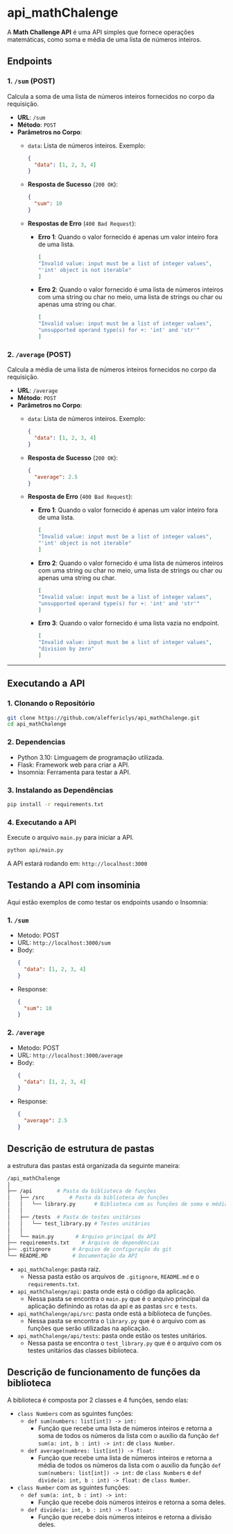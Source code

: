 # api_mathChalenge


A **Math Challenge API** é uma API simples que fornece operações matemáticas, como soma e média de uma lista de números inteiros.

## Endpoints

### 1. `/sum` (POST)
Calcula a soma de uma lista de números inteiros fornecidos no corpo da requisição.

- **URL**: `/sum`
- **Método**: `POST`
- **Parâmetros no Corpo**:  
  - `data`: Lista de números inteiros. Exemplo:
    ```json
    {
      "data": [1, 2, 3, 4]
    }
    ```

  - **Resposta de Sucesso** (`200 OK`):
    ```json
    {
      "sum": 10
    }
    ```
  - **Respostas de Erro** (`400 Bad Request`):
    - **Erro 1**: Quando o valor fornecido é apenas um valor inteiro fora de uma lista.
		```json
		[
		"Invalid value: input must be a list of integer values",
		"'int' object is not iterable"
		]
		```
    - **Erro 2**: Quando o valor fornecido é uma lista de números inteiros  com uma string ou char no meio, uma lista de strings ou char ou apenas uma string ou char.
		```json
		[
		"Invalid value: input must be a list of integer values",
		"unsupported operand type(s) for +: 'int' and 'str'"
		]
		```

### 2. `/average` (POST)
Calcula a média de uma lista de números inteiros fornecidos no corpo da requisição.

- **URL**: `/average`
- **Método**: `POST`
- **Parâmetros no Corpo**:  
  - `data`: Lista de números inteiros. Exemplo:
    ```json
    {
      "data": [1, 2, 3, 4]
    }
    ```

  - **Resposta de Sucesso** (`200 OK`):
    ```json
    {
      "average": 2.5
    }
    ```
  - **Resposta de Erro** (`400 Bad Request`):
    - **Erro 1**: Quando o valor fornecido é apenas um valor inteiro fora de uma lista.
		```json
		[
		"Invalid value: input must be a list of integer values",
		"'int' object is not iterable"
		]
		```
    - **Erro 2**: Quando o valor fornecido é uma lista de números inteiros  com uma string ou char no meio, uma lista de strings ou char ou apenas uma string ou char.
		```json
		[
		"Invalid value: input must be a list of integer values",
		"unsupported operand type(s) for +: 'int' and 'str'"
		]
		```
    - **Erro 3**: Quando o valor fornecido é uma lista vazia no endpoint.
		```json
		[
		"Invalid value: input must be a list of integer values",
		"division by zero"
		]

		```

---

## Executando a API

### 1. Clonando o Repositório

```bash
git clone https://github.com/aleffericlys/api_mathChalenge.git
cd api_mathChalenge
```
### 2. Dependencias
- Python 3.10: Limguagem de programação utilizada.
- Flask: Framework web para criar a API.
- Insomnia: Ferramenta para testar a API.
### 3. Instalando as Dependências

```bash
pip install -r requirements.txt
```
### 4. Executando a API

Execute o arquivo `main.py` para iniciar a API.
```bash
python api/main.py
```
A API estará rodando em: `http://localhost:3000`

## Testando a API com insominia
Aqui estão exemplos de como testar os endpoints usando o Insomnia:

### 1. `/sum`
- Metodo: POST
- URL: `http://localhost:3000/sum`
- Body:
  ```json
  {
	"data": [1, 2, 3, 4]
  }
  ```
- Response:
  ```json
  {
	"sum": 10
  }
  ```
### 2. `/average`
- Metodo: POST
- URL: `http://localhost:3000/average`
- Body:
  ```json
  {
	"data": [1, 2, 3, 4]
  }
  ```
- Response:
  ```json
  {
  	"average": 2.5
  }
  ``` 


## Descrição de estrutura de pastas
a estrutura das pastas está organizada da seguinte maneira:

```bash
/api_mathChalenge
│
├── /api        # Pasta da biblioteca de funções
│	├── /src        # Pasta da biblioteca de funções
│   │	└── library.py      # Biblioteca com as funções de soma e média
│	│
│	├── /tests 	# Pasta de testes unitários
│	│   └── test_library.py # Testes unitários
│	│
│	└── main.py       # Arquivo principal da API
├── requirements.txt    # Arquivo de dependências
├── .gitignore       # Arquivo de configuração do git
└── README.MD        # Documentação da API

```
- `api_mathChalenge`: pasta raiz.
  - Nessa pasta estão os arquivos de `.gitignore`, `README.md` e o `requirements.txt`.
- `api_mathChalenge/api`: pasta onde está o código da aplicação.
  - Nessa pasta se encontra o `main.py` que é o arquivo principal da aplicação definindo as rotas da api e as pastas `src` e `tests`.
- `api_mathChalenge/api/src`: pasta onde está a biblioteca de funções.
  - Nessa pasta se encontra o `library.py` que é o arquivo com as funções que serão utilizadas na aplicação.
-  `api_mathChalenge/api/tests`: pasta onde estão os testes unitários.
   - Nessa pasta se encontra o `test_library.py` que é o arquivo com os testes unitários das classes biblioteca.

## Descrição de funcionamento de funções da biblioteca
A biblioteca é composta por 2 classes e 4 funções, sendo elas:
- `class Numbers` com as sguintes funções:
  - `def sum(numbers: list[int]) -> int:` 
    - Função que recebe uma lista de números inteiros e retorna a soma de todos os números da lista com o auxílio da função `def sum(a: int, b : int) -> int:` de `class Number`.
  - `def average(numbres: list[int]) -> float:`
    - Função que recebe uma lista de números inteiros e retorna a média de todos os números da lista com o auxílio da função `def sum(numbers: list[int]) -> int:` de `class Numbers` e `def divide(a: int, b : int) -> float:` de `class Number`.
- `class Number` com as sguintes funções: 
  - `def sum(a: int, b : int) -> int:`
    - Função que recebe dois números inteiros e retorna a soma deles.
  - `def divide(a: int, b : int) -> float:`
    - Função que recebe dois números inteiros e retorna a divisão deles.
  

